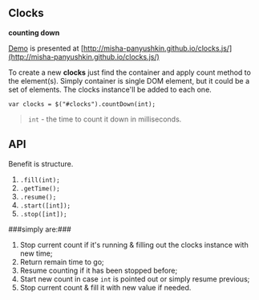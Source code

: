 ## Clocks ##
**counting down**

[Demo](http://misha-panyushkin.github.io/clocks.js/) is presented at [http://misha-panyushkin.github.io/clocks.js/](http://misha-panyushkin.github.io/clocks.js/)

To create a new **clocks** just find the container and apply count method to the element(s). Simply container is single DOM element, but it could be a set of elements. The clocks instance'll be added to each one.

    var clocks = $("#clocks").countDown(int);

> `int` - the time to count it down in milliseconds.

## API ##

Benefit is structure.



1. `.fill(int);`
2. `.getTime();`
3. `.resume();`
4. `.start([int]);`
5. `.stop([int]);`


###simply are:###

1. Stop current count if it's running & filling out the clocks instance with new time;
2. Return remain time to go; 
3. Resume counting if it has been stopped before;
4. Start new count in case `int` is pointed out or simply resume previous;
5. Stop current count & fill it with new value if needed.